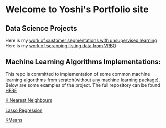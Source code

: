 # Welcome to Yoshi's Portfolio site

## Data Science Projects

Here is my [work of customer segmentations with unsupervised learning](Customer_Segmentations.html)
Here is my [work of scrapping listing data from VRBO](Looped_api.html)

## Machine Learning Algorithms Implementations:

This repo is committed to implementation of some common machine learning algorithms from scratch(without any machine learning package). Below are some examples of the project. The full repository can be found [HERE](https://github.com/Yoshi-Q/Maching-Learning-Algorithm-Implementation)


[K Nearest Neighbours](KNN_demo.html)

[Lasso Regression](myLasso_demo.html)

[KMeans](Kmeans_demo.html)

